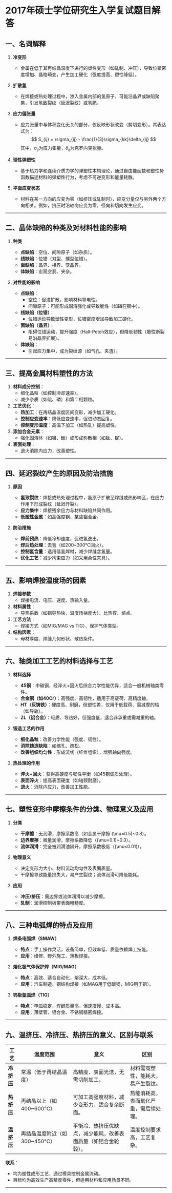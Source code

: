 <!-- # 2017年硕士学位研究生入学复谜试题目

## 名词解释

- 冷变形
- 扩散氢
- 应力偏张量
- 理性弹塑性
- 平面应变状态

## 晶体缺陷有哪些种类？它们对材料的性能有何影响？

## 提高金属材料塑性的方法有哪些？

## 延迟裂纹产生的原因及防治措施

## 影响焊接温度场的因素有哪些？

## 对于轴类的加工工艺 选择材料（ZL、 HT、 45钢、合金钢） 以及为什么选择锻造工艺，锻造工艺的作用，热处理的作用

## 塑性变形 中摩擦条件的分类，物理意义及应用

## 简述三种电弧焊的特点及应用

## 温挤压、冷挤压、热挤压的意义，区别，联系 -->

# **2017年硕士学位研究生入学复试题目解答**

## **一、名词解释**  

1. **冷变形**  
   - 金属在低于其再结晶温度下进行的塑性变形（如轧制、冲压），导致位错密度增加、晶格畸变，产生加工硬化（强度提高、塑性降低）。  

2. **扩散氢**  
   - 在焊接或热处理过程中，渗入金属内部的氢原子，可能沿晶界或缺陷聚集，引发氢致裂纹（延迟裂纹）或氢脆。  

3. **应力偏张量**  
   - 应力张量中与体积变化无关的部分，仅反映形状改变（剪切变形）。其表达式为：  
     $$
     S_{ij} = \sigma_{ij} - \frac{1}{3}\sigma_{kk}\delta_{ij}
     $$ 
     其中，$\sigma_{ij}$为应力张量，$\delta_{ij}$为克罗内克张量。  

4. **理性弹塑性**  
   - 基于热力学和连续介质力学的弹塑性本构理论，通过自由能函数和塑性势函数描述材料的弹塑性行为，考虑不可逆变形和能量耗散。  

5. **平面应变状态**  
   - 材料在某一方向的应变为零（如挤压或轧制时），应变分量仅与另外两个方向相关。例如，挤压时沿轴向应变为零，径向和切向发生应变。  

---

## **二、晶体缺陷的种类及对材料性能的影响**  

1. **种类**  
   - **点缺陷**：空位、间隙原子（如杂质）。  
   - **线缺陷**：位错（刃型、螺型位错）。  
   - **面缺陷**：晶界、相界、孪晶界。  
   - **体缺陷**：宏观空洞、夹杂。  

2. **对性能的影响**  
   - **点缺陷**：  
     - 空位：促进扩散，影响材料导电性。  
     - 间隙原子：可能形成固溶强化或导致脆性（如磷在钢中）。  
   - **线缺陷（位错）**：  
     - 位错运动导致塑性变形，位错密度增加导致加工硬化。  
   - **面缺陷（晶界）**：  
     - 阻碍位错运动，提升强度（Hall-Petch效应），但降低韧性（脆性断裂易沿晶界扩展）。  
   - **体缺陷**：  
     - 引起应力集中，成为裂纹源（如气孔、夹渣）。  

---

## **三、提高金属材料塑性的方法**  

1. **材料成分控制**：  
   - 细化晶粒（如控制冷却速率）。  
   - 减少杂质（如硫、磷）和第二相颗粒。  
2. **工艺优化**：  
   - **热加工**：在再结晶温度区间变形，减少加工硬化。  
   - **控制应变速率**：降低应变速率，促进动态回复。  
   - **控制变形温度**：高温下加工（如热轧）提高塑性。  
3. **添加合金元素**：  
   - 强化固溶体（如铝、硅）或形成弥散相（如钛、铌）。  
4. **表面处理**：  
   - 退火消除内应力，改善塑性。  

---

## **四、延迟裂纹产生的原因及防治措施**  

1. **原因**  
   - **氢致裂纹**：焊接或热处理过程中，氢原子扩散至焊缝或热影响区，在应力作用下形成裂纹（延迟开裂）。  
   - **应力集中**：焊接残余应力与材料缺陷共同作用。  
   - **低塑性金属**：如高强度钢、某些铝合金。  

2. **防治措施**  
   - **焊前预热**：降低冷却速度，促进氢逸出。  
   - **焊后热处理**：去氢（如200~300℃回火）。  
   - **控制氢含量**：选用低氢焊材，减少焊缝含氢量。  
   - **优化工艺**：减少拘束应力（如采用柔性夹具）。  

---

## **五、影响焊接温度场的因素**  

1. **焊接参数**：  
   - 焊接电流、电压、速度、热输入量。  
2. **材料属性**：  
   - 导热系数（如铝导热快，温度场梯度大）、比热容、熔点。  
3. **工艺方法**：  
   - 焊接方式（如MIG/MAG vs TIG）、保护气体类型。  
4. **结构因素**：  
   - 母材厚度、焊缝几何形状、散热条件。  

---

## **六、轴类加工工艺的材料选择与工艺**  

1. **材料选择**  
   - **45钢**：中碳钢，经淬火+回火后综合力学性能优异，适合一般机械轴类零件。  
   - **合金钢（如40Cr）**：高强度、高韧性，适用于高载荷、高精度轴。  
   - **HT（灰铸铁）**：硬度高、耐磨，但塑性差，仅用于低载荷、需减摩的轴（如导轨）。  
   - **ZL（铝合金）**：轻质、导热好，但强度低，适合非承重或需减重的轴。  

2. **锻造工艺的作用**  
   - **细化晶粒**：改善力学性能（强度、韧性）。  
   - **消除铸造缺陷**：如缩孔、疏松。  
   - **改善组织均匀性**：形成流线（纤维组织），增强轴向强度。  

3. **热处理的作用**  
   - **淬火+回火**：获得高硬度与韧性平衡（如45钢调质处理）。  
   - **表面淬火**：提高表面硬度（如轴颈耐磨）。  
   - **退火**：消除内应力，改善加工性能。  

---

## **七、塑性变形中摩擦条件的分类、物理意义及应用**  

1. **分类**  
   - **干摩擦**：无润滑，摩擦系数高（如金属干摩擦 \(\mu=0.5\)~0.8）。  
   - **边界摩擦**：微量润滑，摩擦系数降低（\(\mu=0.1\)~0.3）。  
   - **流体润滑**：完全被润滑油隔开，摩擦系数极低（\(\mu<0.01\)）。  

2. **物理意义**  
   - 决定变形力大小、材料流动均匀性及表面质量。  
   - 干摩擦导致能量损失大，易产生裂纹；流体润滑可降低能耗。  

3. **应用**  
   - **冲压/挤压**：需边界或流体润滑以减少摩擦。  
   - **轧制**：润滑控制板带表面粗糙度。  

---

## **八、三种电弧焊的特点及应用**  

1. **焊条电弧焊（SMAW）**  
   - **特点**：手工操作灵活，设备简单，但效率低、质量依赖焊工技能。  
   - **应用**：维修、野外施工、薄板焊接。  

2. **熔化极气体保护焊（MIG/MAG）**  
   - **特点**：高效、适合自动化，熔深大，成本低。  
   - **应用**：汽车制造、钢结构焊接（如MAG用于低碳钢，MIG用于铝）。  

3. **钨极氩弧焊（TIG）**  
   - **特点**：电弧稳定、焊缝质量高，但速度慢、成本高。  
   - **应用**：薄壁管、铝合金、不锈钢精密焊接。  

---

## **九、温挤压、冷挤压、热挤压的意义、区别与联系**  

| **工艺**   | **温度范围**          | **意义**                                                                 | **区别**                                                                 |  
|------------|-----------------------|--------------------------------------------------------------------------|--------------------------------------------------------------------------|  
| **冷挤压** | 常温（低于再结晶温度） | 高精度、表面光洁，无需切削加工。                                         | 材料需高塑性，能耗大，易产生裂纹。                                      |  
| **热挤压** | 再结晶以上（如400~600℃）| 可加工高强度材料，减少变形力，适合复杂断面。                            | 热能消耗高，表面氧化严重，需后续处理。                                  |  
| **温挤压** | 再结晶温度附近（如300~450℃） | 平衡冷、热挤压优缺点，减少能耗，改善表面质量（如铝合金轮毂）。          | 温度控制要求高，工艺复杂。                                              |  

**联系**：  

- 均为塑性成形工艺，通过模具控制金属流动。  
- 目标均为高效生产高精度零件，但适用材料和应用场景不同。  

---
